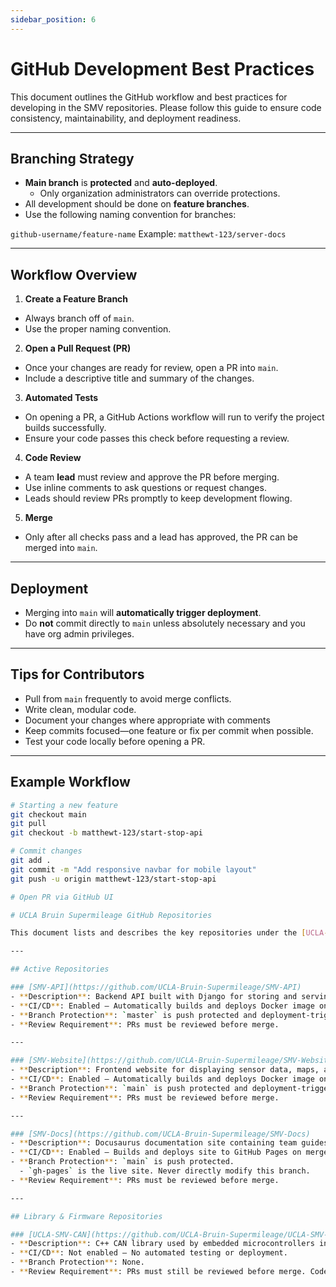 ```yaml
---
sidebar_position: 6
---
```

# GitHub Development Best Practices

This document outlines the GitHub workflow and best practices for developing in the SMV repositories. Please follow this guide to ensure code consistency, maintainability, and deployment readiness.

---

## Branching Strategy

- **Main branch** is **protected** and **auto-deployed**.
  - Only organization administrators can override protections.
- All development should be done on **feature branches**.
- Use the following naming convention for branches:

`github-username/feature-name`
Example:
`matthewt-123/server-docs`


---

## Workflow Overview

1. **Create a Feature Branch**
 - Always branch off of `main`.
 - Use the proper naming convention.

2. **Open a Pull Request (PR)**
 - Once your changes are ready for review, open a PR into `main`.
 - Include a descriptive title and summary of the changes.

3. **Automated Tests**
 - On opening a PR, a GitHub Actions workflow will run to verify the project builds successfully.
 - Ensure your code passes this check before requesting a review.

4. **Code Review**
 - A team **lead** must review and approve the PR before merging.
 - Use inline comments to ask questions or request changes.
 - Leads should review PRs promptly to keep development flowing.

5. **Merge**
 - Only after all checks pass and a lead has approved, the PR can be merged into `main`.

---

## Deployment

- Merging into `main` will **automatically trigger deployment**.
- Do **not** commit directly to `main` unless absolutely necessary and you have org admin privileges.

---

## Tips for Contributors

- Pull from `main` frequently to avoid merge conflicts.
- Write clean, modular code.
- Document your changes where appropriate with comments
- Keep commits focused—one feature or fix per commit when possible.
- Test your code locally before opening a PR.

---

## Example Workflow

```bash
# Starting a new feature
git checkout main
git pull
git checkout -b matthewt-123/start-stop-api

# Commit changes
git add .
git commit -m "Add responsive navbar for mobile layout"
git push -u origin matthewt-123/start-stop-api

# Open PR via GitHub UI

# UCLA Bruin Supermileage GitHub Repositories

This document lists and describes the key repositories under the [UCLA-Bruin-Supermileage](https://github.com/UCLA-Bruin-Supermileage) organization. All repositories follow our code review rules unless otherwise stated.

---

## Active Repositories

### [SMV-API](https://github.com/UCLA-Bruin-Supermileage/SMV-API)
- **Description**: Backend API built with Django for storing and serving telemetry and sensor data from the vehicle.
- **CI/CD**: Enabled – Automatically builds and deploys Docker image on merge to `main`.
- **Branch Protection**: `master` is push protected and deployment-triggering.
- **Review Requirement**: PRs must be reviewed before merge.

---

### [SMV-Website](https://github.com/UCLA-Bruin-Supermileage/SMV-Website)
- **Description**: Frontend website for displaying sensor data, maps, and team info; built with Next.js.
- **CI/CD**: Enabled – Automatically builds and deploys Docker image on merge to `main`.
- **Branch Protection**: `main` is push protected and deployment-triggering.
- **Review Requirement**: PRs must be reviewed before merge.

---

### [SMV-Docs](https://github.com/UCLA-Bruin-Supermileage/SMV-Docs)
- **Description**: Docusaurus documentation site containing team guides, development resources, and infrastructure docs.
- **CI/CD**: Enabled – Builds and deploys site to GitHub Pages on merge to `main`.
- **Branch Protection**: `main` is push protected.
  - `gh-pages` is the live site. Never directly modify this branch.
- **Review Requirement**: PRs must be reviewed before merge.

---

## Library & Firmware Repositories

### [UCLA-SMV-CAN](https://github.com/UCLA-Bruin-Supermileage/UCLA-SMV-CAN)
- **Description**: C++ CAN library used by embedded microcontrollers in the SMV system for inter-board communication.
- **CI/CD**: Not enabled – No automated testing or deployment.
- **Branch Protection**: None.
- **Review Requirement**: PRs must still be reviewed before merge. Code quality and consistency should be upheld.






